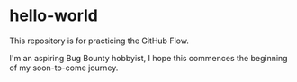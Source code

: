 # hello-world
This repository is for practicing the GitHub Flow.

I'm an aspiring Bug Bounty hobbyist, I hope this commences the beginning of my soon-to-come journey.
